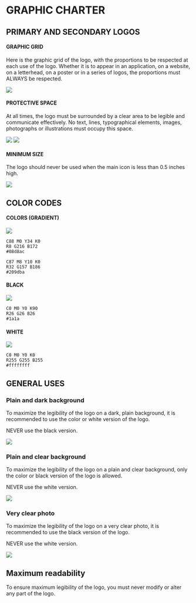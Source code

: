 # GRAPHIC CHARTER 


## PRIMARY AND SECONDARY LOGOS

#### GRAPHIC GRID

Here is the graphic grid of the logo, with the proportions to be respected at each use of the logo. Whether it is to appear in an application, on a website, on a letterhead, on a poster or in a series of logos, the proportions must ALWAYS be respected.

![](img/graphic-grid.png)

#### PROTECTIVE SPACE

At all times, the logo must be surrounded by a clear area to be legible and communicate effectively. No text, lines, typographical elements, images, photographs or illustrations must occupy this space.

![](img/protection-space.png)
![](img/protection-space2.png)

#### MINIMUM SIZE

The logo should never be used when the main icon is less than 0.5 inches high.

![](img/minimum-size.png)

## COLOR CODES

#### COLORS (GRADIENT)

![](../png/Switcher-color.png)
```
C88 M0 Y34 K0
R8 G216 B172
#08d8ac

C87 M8 Y10 K0
R32 G157 B186
#209dba
```
#### BLACK

![](../png/Switcher-black.png)
```
C0 M0 Y0 K90
R26 G26 B26
#1a1a
```
#### WHITE

![](img/Switcher-white-with-black-background.png)
```
C0 M0 Y0 K0
R255 G255 B255
#ffffffff
```
## GENERAL USES

### Plain and dark background

To maximize the legibility of the logo on a dark, plain background, it is recommended to use the color or white version of the logo.

NEVER use the black version.

![](img/plain-and-dark-background.png)


### Plain and clear background

To maximize the legibility of the logo on a plain and clear background, only the color or black version of the logo is allowed.

NEVER use the white version.

![](img/plain-and-clear-background.png)

### Very clear photo

To maximize the legibility of the logo on a very clear photo, it is recommended to use the black version of the logo. 

NEVER use the white version.

![](img/very-clear-photo.png)

## Maximum readability

To ensure maximum legibility of the logo, you must never modify or alter any part of the logo.
